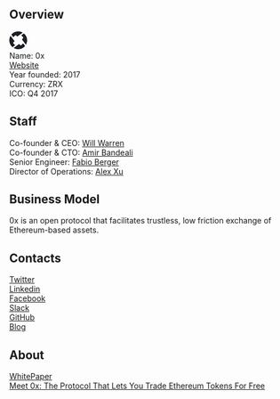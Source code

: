 ## Overview
![logo](../projects/logo/0x.png)  
Name: 0x  
[Website](https://www.0xproject.com/#home)  
Year founded: 2017  
Currency: ZRX  
ICO: Q4 2017
## Staff
Co-founder & CEO: [Will Warren](../people/will_warren.md)  
Co-founder & CTO: [Amir Bandeali](../people/amir_bandeali.md)  
Senior Engineer: [Fabio Berger](../people/fabio_berger.md)  
Director of Operations: [Alex Xu](../people/alex_xu.md)
## Business Model
0x is an open protocol that facilitates trustless, low friction exchange of Ethereum-based assets.
## Contacts  
[Twitter](https://twitter.com/0xproject)  
[Linkedin](https://www.linkedin.com/company-beta/17942619/)  
[Facebook](https://www.facebook.com/0xProject/)  
[Slack](https://slack.0xproject.com/)  
[GitHub](https://github.com/0xProject)  
[Blog](https://blog.0xproject.com/)  
## About  
[WhitePaper](https://www.0xproject.com/pdfs/0x_white_paper.pdf)  
[Meet 0x: The Protocol That Lets You Trade Ethereum Tokens For Free](https://www.coindesk.com/blockchain-vcs-back-0x-protocol-lets-trade-ethereum-tokens-free/)
